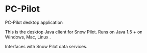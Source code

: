 # PC-Pilot
PC-Pilot desktop application

  This is the desktop Java client for Snow Pilot.
  Runs on Java 1.5 + on Windows, Mac, Linux .
  
  Interfaces with Snow Pilot data services.
